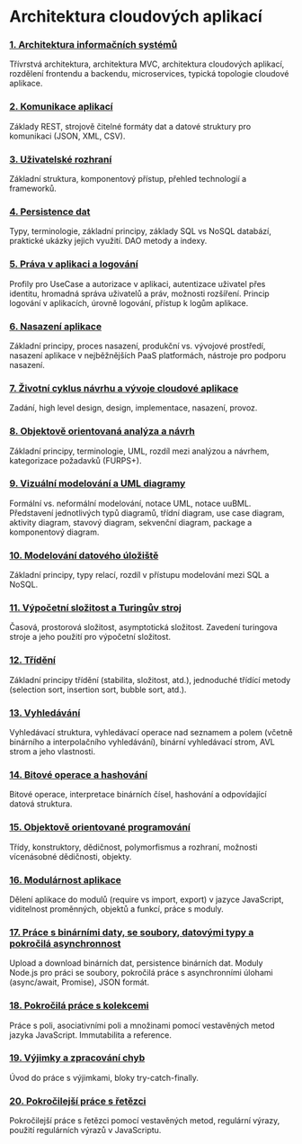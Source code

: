 # Architektura cloudových aplikací


### [1. Architektura informačních systémů](1.md)
Třívrstvá architektura, architektura MVC, architektura cloudových aplikací, rozdělení frontendu a backendu, microservices, typická topologie cloudové aplikace.
 
### [2. Komunikace aplikací](2.md)  
Základy REST, strojově čitelné formáty dat a datové struktury pro komunikaci (JSON, XML, CSV).

### [3. Uživatelské rozhraní](3.md)
Základní struktura, komponentový přístup, přehled technologií a frameworků.

### [4. Persistence dat](4.md)
Typy, terminologie, základní principy, základy SQL vs NoSQL databází, praktické ukázky jejich využití. DAO metody a indexy.

### [5. Práva v aplikaci a logování](5.md)
Profily pro UseCase a autorizace v aplikaci, autentizace uživatel přes identitu, hromadná správa uživatelů a práv, možnosti rozšíření. Princip logování v aplikacích, úrovně logování, přístup k logům aplikace.

### [6. Nasazení aplikace](6.md)
Základní principy, proces nasazení, produkční vs. vývojové prostředí, nasazení aplikace v nejběžnějších PaaS platformách, nástroje pro podporu nasazení.

### [7. Životní cyklus návrhu a vývoje cloudové aplikace](7.md)
Zadání, high level design, design, implementace, nasazení, provoz.

### [8. Objektově orientovaná analýza a návrh](8.md)
Základní principy, terminologie, UML, rozdíl mezi analýzou a návrhem, kategorizace požadavků (FURPS+).

### [9. Vizuální modelování a UML diagramy](9.md)
Formální vs. neformální modelování, notace UML, notace uuBML. Představení jednotlivých typů diagramů, třídní diagram, use case diagram, aktivity diagram, stavový diagram, sekvenční diagram, package a komponentový diagram.

### [10. Modelování datového úložiště](10.md)
Základní principy, typy relací, rozdíl v přístupu modelování mezi SQL a NoSQL.

### [11. Výpočetní složitost a Turingův stroj](11.md)
Časová, prostorová složitost, asymptotická složitost. Zavedení turingova stroje a jeho použití pro výpočetní složitost.

### [12. Třídění](12.md)
Základní principy třídění (stabilita, složitost, atd.), jednoduché třídící metody (selection sort, insertion sort, bubble sort, atd.).

### [13. Vyhledávání](13.md)
Vyhledávací struktura, vyhledávací operace nad seznamem a polem (včetně binárního a interpolačního vyhledávání), binární vyhledávací strom, AVL strom a jeho vlastnosti.

### [14. Bitové operace a hashování](14.md)
Bitové operace, interpretace binárních čísel, hashování a odpovídající datová struktura.

### [15. Objektově orientované programování](15.md)
Třídy, konstruktory, dědičnost, polymorfismus a rozhraní, možnosti vícenásobné dědičnosti, objekty.

### [16. Modulárnost aplikace](16.md)
Dělení aplikace do modulů (require vs import, export) v jazyce JavaScript, viditelnost proměnných, objektů a funkcí, práce s moduly.

### [17. Práce s binárními daty, se soubory, datovými typy a pokročilá asynchronnost](17.md)
Upload a download binárních dat, persistence binárních dat. Moduly Node.js pro práci se soubory, pokročilá práce s asynchronními úlohami (async/await, Promise), JSON formát.

### [18. Pokročilá práce s kolekcemi](18.md)
Práce s poli, asociativními poli a množinami pomocí vestavěných metod jazyka JavaScript. Immutabilita a reference.

### [19. Výjimky a zpracování chyb](19.md)
Úvod do práce s výjimkami, bloky try-catch-finally.

### [20. Pokročilejší práce s řetězci](20.md)
Pokročilejší práce s řetězci pomocí vestavěných metod, regulární výrazy, použití regulárních výrazů v JavaScriptu.